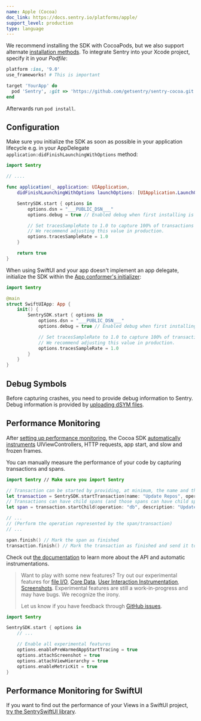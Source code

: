 ```yaml
---
name: Apple (Cocoa)
doc_link: https://docs.sentry.io/platforms/apple/
support_level: production
type: language
---
```


We recommend installing the SDK with CocoaPods, but we also support alternate [installation methods](/platforms/apple/install/). To integrate Sentry into your Xcode project, specify it in your _Podfile_:

```ruby
platform :ios, '9.0'
use_frameworks! # This is important

target 'YourApp' do
  pod 'Sentry', :git => 'https://github.com/getsentry/sentry-cocoa.git', :tag => '{{ packages.version('sentry.cocoa') }}'
end
```

Afterwards run `pod install`.

## Configuration

Make sure you initialize the SDK as soon as possible in your application lifecycle e.g. in your AppDelegate `application:didFinishLaunchingWithOptions` method:

```swift {tabTitle:Swift}
import Sentry

// ....

func application(_ application: UIApplication,
    didFinishLaunchingWithOptions launchOptions: [UIApplication.LaunchOptionsKey: Any]?) -> Bool {

    SentrySDK.start { options in
        options.dsn = "___PUBLIC_DSN___"
        options.debug = true // Enabled debug when first installing is always helpful

        // Set tracesSampleRate to 1.0 to capture 100% of transactions for performance monitoring.
        // We recommend adjusting this value in production.
        options.tracesSampleRate = 1.0
    }

    return true
}
```

When using SwiftUI and your app doesn't implement an app delegate, initialize the SDK within the [App conformer's initializer](https://developer.apple.com/documentation/swiftui/app/main()):

```swift
import Sentry

@main
struct SwiftUIApp: App {
    init() {
        SentrySDK.start { options in
            options.dsn = "___PUBLIC_DSN___"
            options.debug = true // Enabled debug when first installing is always helpful

            // Set tracesSampleRate to 1.0 to capture 100% of transactions for performance monitoring.
            // We recommend adjusting this value in production.
            options.tracesSampleRate = 1.0
        }
    }
}
```

## Debug Symbols

Before capturing crashes, you need to provide debug information to Sentry. Debug information is provided by [uploading dSYM files](/platforms/apple/dsym).

## Performance Monitoring

After [setting up performance monitoring](/platforms/apple/guides/ios/performance), the Cocoa SDK [automatically instruments](/platforms/apple/performance/instrumentation/automatic-instrumentation/) UIViewControllers, HTTP requests, app start, and slow and frozen frames.

You can manually measure the performance of your code by capturing transactions and spans.

```swift {tabTitle:Swift}
import Sentry // Make sure you import Sentry

// Transaction can be started by providing, at minimum, the name and the operation
let transaction = SentrySDK.startTransaction(name: "Update Repos", operation: "db")
// Transactions can have child spans (and those spans can have child spans as well)
let span = transaction.startChild(operation: "db", description: "Update first repo")

// ...
// (Perform the operation represented by the span/transaction)
// ...

span.finish() // Mark the span as finished
transaction.finish() // Mark the transaction as finished and send it to Sentry
```

Check out [the documentation](https://docs.sentry.io/platforms/apple/performance/instrumentation/) to learn more about the API and automatic instrumentations.

> Want to play with some new features? Try out our experimental features for [file I/O](/platforms/apple/performance/instrumentation/automatic-instrumentation/#file-io-instrumentation), [Core Data](/platforms/apple/performance/instrumentation/automatic-instrumentation/#core-data-instrumentation), [User Interaction Instrumentation](/platforms/apple/performance/instrumentation/automatic-instrumentation/#user-interaction-instrumentation), [Screenshots](https://docs.sentry.io/platforms/apple/guides/ios/enriching-events/screenshots/). Experimental features are still a work-in-progress and may have bugs. We recognize the irony.
>
> Let us know if you have feedback through [GitHub issues](https://github.com/getsentry/sentry-cocoa/issues).

```swift {tabTitle:Swift}
import Sentry

SentrySDK.start { options in
    // ...

    // Enable all experimental features
    options.enablePreWarmedAppStartTracing = true
    options.attachScreenshot = true
    options.attachViewHierarchy = true
    options.enableMetricKit = true
}
```

## Performance Monitoring for SwiftUI

If you want to find out the performance of your Views in a SwiftUI project, [try the SentrySwiftUI library](/platforms/apple/performance/instrumentation/swiftui-instrumentation).
